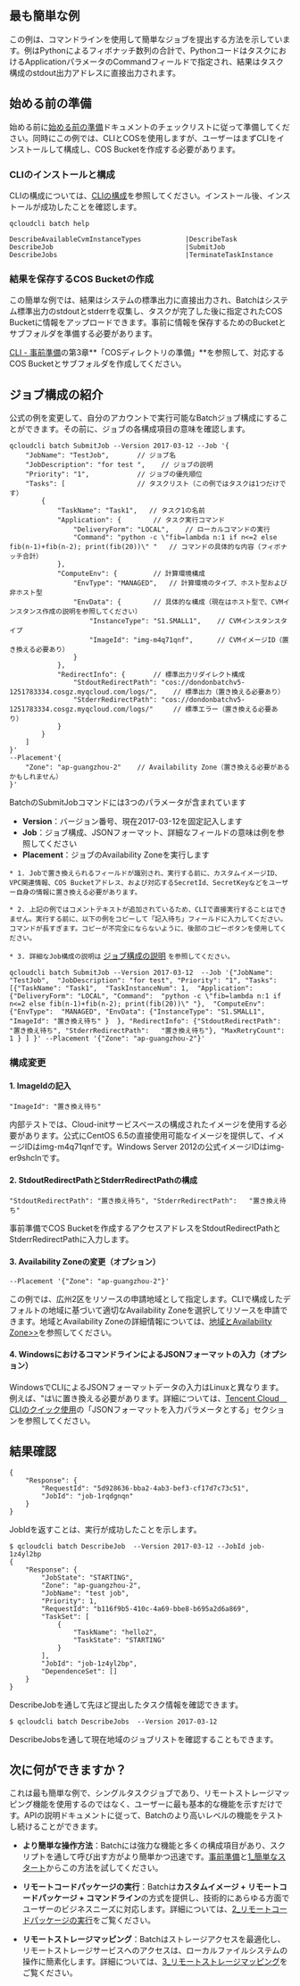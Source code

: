 
## 最も簡単な例
この例は、コマンドラインを使用して簡単なジョブを提出する方法を示しています。例はPythonによるフィボナッチ数列の合計で、PythonコードはタスクにおけるApplicationパラメータのCommandフィールドで指定され、結果はタスク構成のstdout出力アドレスに直接出力されます。

## 始める前の準備
始める前に[始める前の準備](
/doc/product/599/10807)ドキュメントのチェックリストに従って準備してください。同時にこの例では、CLIとCOSを使用しますが、ユーザーはまずCLIをインストールして構成し、COS Bucketを作成する必要があります。

### CLIのインストールと構成
CLIの構成については、[CLIの構成](/doc/product/440/6184)を参照してください。インストール後、インストールが成功したことを確認します。
```
qcloudcli batch help

DescribeAvailableCvmInstanceTypes       	|DescribeTask
DescribeJob                             	|SubmitJob
DescribeJobs                            	|TerminateTaskInstance
```

### 結果を保存するCOS Bucketの作成

この簡単な例では、結果はシステムの標準出力に直接出力され、Batchはシステム標準出力のstdoutとstderrを収集し、タスクが完了した後に指定されたCOS Bucketに情報をアップロードできます。事前に情報を保存するためのBucketとサブフォルダを準備する必要があります。

[CLI - 事前準備](/doc/product/599/10548)の第3章**「COSディレクトリの準備」**を参照して、対応するCOS Bucketとサブフォルダを作成してください。

## ジョブ構成の紹介

公式の例を変更して、自分のアカウントで実行可能なBatchジョブ構成にすることができます。その前に、ジョブの各構成項目の意味を確認します。

```
qcloudcli batch SubmitJob --Version 2017-03-12 --Job '{
    "JobName": "TestJob",       // ジョブ名
    "JobDescription": "for test ",    // ジョブの説明
    "Priority": "1",            // ジョブの優先順位
    "Tasks": [                  // タスクリスト（この例ではタスクは1つだけです）
        {
            "TaskName": "Task1",   // タスク1の名前
            "Application": {        // タスク実行コマンド
                "DeliveryForm": "LOCAL",    // ローカルコマンドの実行
                "Command": "python -c \"fib=lambda n:1 if n<=2 else fib(n-1)+fib(n-2); print(fib(20))\" "   // コマンドの具体的な内容（フィボナッチ合計）
            },
            "ComputeEnv": {         // 計算環境構成
                "EnvType": "MANAGED",   // 計算環境のタイプ、ホスト型および非ホスト型
                "EnvData": {        // 具体的な構成（現在はホスト型で、CVMインスタンス作成の説明を参照してください）
                    "InstanceType": "S1.SMALL1",    // CVMインスタンスタイプ
                    "ImageId": "img-m4q71qnf",      // CVMイメージID（置き換える必要あり）
                }
            },
            "RedirectInfo": {       // 標準出力リダイレクト構成           
                "StdoutRedirectPath": "cos://dondonbatchv5-1251783334.cosgz.myqcloud.com/logs/",    // 標準出力（置き換える必要あり）
                "StderrRedirectPath": "cos://dondonbatchv5-1251783334.cosgz.myqcloud.com/logs/"     // 標準エラー（置き換える必要あり）
            }
        }
    ]
}'
--Placement'{
    "Zone": "ap-guangzhou-2"    // Availability Zone（置き換える必要があるかもしれません）
}'
```

BatchのSubmitJobコマンドには3つのパラメータが含まれています
* **Version**：バージョン番号、現在2017-03-12を固定記入します
* **Job**：ジョブ構成、JSONフォーマット、詳細なフィールドの意味は例を参照してください
* **Placement**：ジョブのAvailability Zoneを実行します

``* 1. Jobで置き換えられるフィールドが識別され、実行する前に、カスタムイメージID、VPC関連情報、COS Bucketアドレス、および対応するSecretId、SecretKeyなどをユーザー自身の情報に置き換える必要があります。``

``* 2. 上記の例ではコメントテキストが追加されているため、CLIで直接実行することはできません。実行する前に、以下の例をコピーして「記入待ち」フィールドに入力してください。コマンドが長すぎます。コピーが不完全にならないように、後部のコピーボタンを使用してください。``

``* 3. 詳細なJob構成の説明は`` [ジョブ構成の説明](https://cloud.tencent.com/document/product/599/11040) ``を参照してください。``

```
qcloudcli batch SubmitJob --Version 2017-03-12  --Job '{"JobName": "TestJob",  "JobDescription": "for test", "Priority": "1", "Tasks": [{"TaskName": "Task1",  "TaskInstanceNum": 1,  "Application": {"DeliveryForm": "LOCAL", "Command":  "python -c \"fib=lambda n:1 if n<=2 else fib(n-1)+fib(n-2); print(fib(20))\" "},  "ComputeEnv": {"EnvType":  "MANAGED", "EnvData": {"InstanceType": "S1.SMALL1",  "ImageId": "置き換え待ち" }  }, "RedirectInfo": {"StdoutRedirectPath": "置き換え待ち", "StderrRedirectPath":   "置き換え待ち"}, "MaxRetryCount":  1 } ] }' --Placement '{"Zone": "ap-guangzhou-2"}'
```

### 構成変更

#### 1. ImageIdの記入
```"ImageId": "置き換え待ち"```

内部テストでは、Cloud-initサービスベースの構成されたイメージを使用する必要があります。公式にCentOS 6.5の直接使用可能なイメージを提供して、イメージIDはimg-m4q71qnfです。Windows Server 2012の公式イメージIDはimg-er9shclnです。

#### 2. StdoutRedirectPathとStderrRedirectPathの構成
```"StdoutRedirectPath": "置き換え待ち", "StderrRedirectPath":   "置き換え待ち"```

事前準備でCOS Bucketを作成するアクセスアドレスをStdoutRedirectPathとStderrRedirectPathに入力します。

#### 3. Availability Zoneの変更（オプション）
```
--Placement '{"Zone": "ap-guangzhou-2"}'
```

この例では、広州2区をリソースの申請地域として指定します。CLIで構成したデフォルトの地域に基づいて適切なAvailability Zoneを選択してリソースを申請できます。地域とAvailability Zoneの詳細情報については、[地域とAvailability Zone>>](/doc/product/213/6091)を参照してください。

#### 4. WindowsにおけるコマンドラインによるJSONフォーマットの入力（オプション）
WindowsでCLIによるJSONフォーマットデータの入力はLinuxと異なります。例えば、"は\に置き換える必要があります。詳細については、[Tencent Cloud　CLIのクイック使用](/doc/product/440/6185)の「JSONフォーマットを入力パラメータとする」セクションを参照してください。

## 結果確認

```
{
    "Response": {
        "RequestId": "5d928636-bba2-4ab3-bef3-cf17d7c73c51",
        "JobId": "job-1rqdgnqn"
    }
}
```
JobIdを返すことは、実行が成功したことを示します。

```
$ qcloudcli batch DescribeJob  --Version 2017-03-12 --JobId job-1z4yl2bp
{
    "Response": {
        "JobState": "STARTING",
        "Zone": "ap-guangzhou-2",
        "JobName": "test job",
        "Priority": 1,
        "RequestId": "b116f9b5-410c-4a69-bbe8-b695a2d6a869",
        "TaskSet": [
            {
                "TaskName": "hello2",
                "TaskState": "STARTING"
            }
        ],
        "JobId": "job-1z4yl2bp",
        "DependenceSet": []
    }
}
```
DescribeJobを通して先ほど提出したタスク情報を確認できます。

```
$ qcloudcli batch DescribeJobs  --Version 2017-03-12
```
DescribeJobsを通して現在地域のジョブリストを確認することもできます。

## 次に何ができますか？

これは最も簡単な例で、シングルタスクジョブであり、リモートストレージマッピング機能を使用するのではなく、ユーザーに最も基本的な機能を示すだけです。APIの説明ドキュメントに従って、Batchのより高いレベルの機能をテストし続けることができます。

* **より簡単な操作方法**：Batchには強力な機能と多くの構成項目があり、スクリプトを通して呼び出す方がより簡単かつ迅速です。[事前準備](/doc/product/599/10548)と[1_簡単なスタート](/doc/product/599/10551)からこの方法を試してください。

* **リモートコードパッケージの実行**：Batchは**カスタムイメージ + リモートコードパッケージ + コマンドライン**の方式を提供し、技術的にあらゆる方面でユーザーのビジネスニーズに対応します。詳細については、[2_リモートコードパッケージの実行](/doc/product/599/10552)をご覧ください。

* **リモートストレージマッピング**：Batchはストレージアクセスを最適化し、リモートストレージサービスへのアクセスは、ローカルファイルシステムの操作に簡素化します。詳細については、[3_リモートストレージマッピング](/doc/product/599/10983)をご覧ください。


